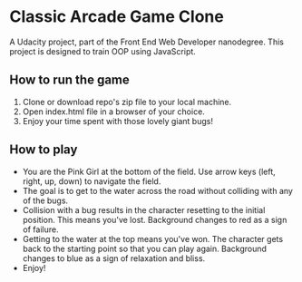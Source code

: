 # Classic Arcade Game Clone

A Udacity project, part of the Front End Web Developer nanodegree. This project is designed to train OOP using JavaScript.

## How to run the game

1. Clone or download repo's zip file to your local machine.
2. Open index.html file in a browser of your choice.
3. Enjoy your time spent with those lovely giant bugs!

## How to play

* You are the Pink Girl at the bottom of the field. Use arrow keys (left, right, up, down) to navigate the field.
* The goal is to get to the water across the road without colliding with any of the bugs.
* Collision with a bug results in the character resetting to the initial position. This means you've lost. Background changes to red as a sign of failure.
* Getting to the water at the top means you've won. The character gets back to the starting point so that you can play again. Background changes to blue as a sign of relaxation and bliss.
* Enjoy!
